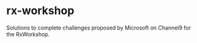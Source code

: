 # rx-workshop
Solutions to complete challenges proposed by Microsoft on Channel9 for the RxWorkshop.
